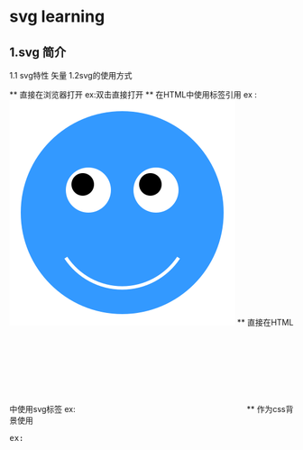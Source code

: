 svg learning
===

## 1.svg 简介

1.1 svg特性
	矢量
1.2svg的使用方式

** 直接在浏览器打开
	ex:双击直接打开
** 在HTML中使用<img>标签引用
	ex :<img src="img/simple.svg" alt="">
** 直接在HTML中使用svg标签
	ex:<svg>xxxxxxxxx</svg>
** 作为css背景使用
<pre>
ex:<div class="div1"></div>
<style type="text/css">
	.div1{
		width:50px;
		height:50px;
		background-image: url(../img/simple.svg);
		background-size: 100%;
	}
</style> 
</pre>
